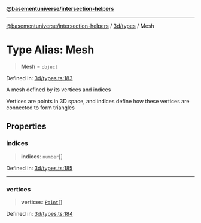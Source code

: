 [**@basementuniverse/intersection-helpers**](../../../README.md)

***

[@basementuniverse/intersection-helpers](../../../README.md) / [3d/types](../README.md) / Mesh

# Type Alias: Mesh

> **Mesh** = `object`

Defined in: [3d/types.ts:183](https://github.com/basementuniverse/intersection-helpers/blob/f22d1cffe16ecb68b4b29b8331edc08e3635d16c/src/3d/types.ts#L183)

A mesh defined by its vertices and indices

Vertices are points in 3D space, and indices define how these vertices
are connected to form triangles

## Properties

### indices

> **indices**: `number`[]

Defined in: [3d/types.ts:185](https://github.com/basementuniverse/intersection-helpers/blob/f22d1cffe16ecb68b4b29b8331edc08e3635d16c/src/3d/types.ts#L185)

***

### vertices

> **vertices**: [`Point`](Point.md)[]

Defined in: [3d/types.ts:184](https://github.com/basementuniverse/intersection-helpers/blob/f22d1cffe16ecb68b4b29b8331edc08e3635d16c/src/3d/types.ts#L184)
